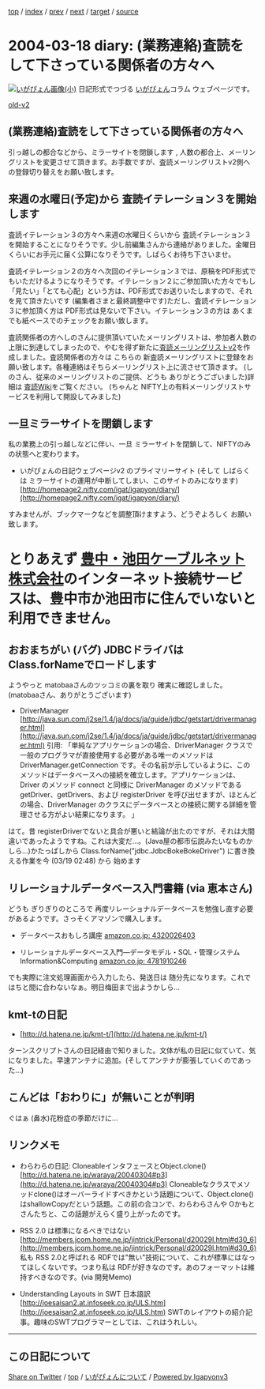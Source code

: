 [top](../index.html) 
 / [index](index.html) 
 / [prev](ig040317.html) 
 / [next](ig040319.html) 
 / [target](https://igapyon.github.io/diary/2004/ig040318.html) 
 / [source](https://github.com/igapyon/diary/blob/master/2004/ig040318.src.md) 

2004-03-18 diary: (業務連絡)査読をして下さっている関係者の方々へ
=====================================================================================================
[![いがぴょん画像(小)](https://igapyon.github.io/diary/images/iga200306s.jpg "いがぴょん")](https://igapyon.github.io/diary/memo/memoigapyon.html) 日記形式でつづる [いがぴょん](https://igapyon.github.io/diary/memo/memoigapyon.html)コラム ウェブページです。

[old-v2](ig040318-orig.html)

## (業務連絡)査読をして下さっている関係者の方々へ

引っ越しの都合などから、ミラーサイトを閉鎖します , 人数の都合上、メーリングリストを変更させて頂きます。お手数ですが、査読メーリングリストv2側への登録切り替えをお願い致します。


## 来週の水曜日(予定)から 査読イテレーション３を開始します

査読イテレーション３の方々へ来週の水曜日くらいから 査読イテレーション３を開始することになりそうです。少し前編集さんから連絡がありました。金曜日くらいにお手元に届く公算になりそうです。しばらくお待ち下さいませ。

査読イテレーション２の方々へ次回のイテレーション３では、原稿をPDF形式でもいただけるようになりそうです。イテレーション２にご参加頂いた方々でもし「見たい」「とても心配」という方は、PDF形式でお送りいたしますので、それを見て頂きたいです
(編集者さまと最終調整中です)ただし、査読イテレーション３に参加頂く方は PDF形式は見ないで下さい。イテレーション３の方は あくまでも紙ベースでのチェックをお願い致します。

査読関係者の方へしのさんに提供頂いていたメーリングリストは、参加者人数の上限に到達してしまったので、やむを得ず新たに[査読メーリングリストv2](http://www.freedomcat.com/iga/)を作成しました。査読関係者の方々は こちらの 新査読メーリングリストに登録をお願い致します。各種連絡はそちらメーリングリスト上に流させて頂きます。
(しのさん、従来のメーリングリストのご提供、どうも ありがとうございました)詳細は [査読Wiki](http://www.freedomcat.com/iga/)をご覧ください。
(ちゃんと NIFTY上の有料メーリングリストサービスを利用して開設してみました)

## 一旦ミラーサイトを閉鎖します

私の業務上の引っ越しなどに伴い、一旦 ミラーサイトを閉鎖して、NIFTYのみの状態へと変わります。

* いがぴょんの日記ウェブページv2 のプライマリーサイト (そして しばらくは
  ミラーサイトの運用が中断してしまい、このサイトのみになります)
  [http://homepage2.nifty.com/igat/igapyon/diary/](http://homepage2.nifty.com/igat/igapyon/diary/)

すみませんが、ブックマークなどを調整頂けますよう、どうぞよろしく お願い致します。
# とりあえず [豊中・池田ケーブルネット株式会社](http://www2.ti-catv.co.jp/)のインターネット接続サービスは、豊中市か池田市に住んでいないと利用できません。

## おおまちがい (バグ) JDBCドライバは Class.forNameでロードします

ようやっと matobaaさんのツッコミの裏を取り 確実に確認しました。 (matobaaさん、ありがとうございます)

* DriverManager
  [http://java.sun.com/j2se/1.4/ja/docs/ja/guide/jdbc/getstart/drivermanager.html](http://java.sun.com/j2se/1.4/ja/docs/ja/guide/jdbc/getstart/drivermanager.html)
  引用: 「単純なアプリケーションの場合、DriverManager クラスで一般のプログラマが直接使用する必要がある唯一のメソッドは
  DriverManager.getConnection です。その名前が示しているように、このメソッドはデータベースへの接続を確立します。アプリケーションは、Driver
  のメソッド connect と同様に DriverManager のメソッドである getDriver、getDrivers、および
  registerDriver を呼び出せますが、ほとんどの場合、DriverManager のクラスにデータベースとの接続に関する詳細を管理させる方がよい結果になります。
  」

はて。昔 registerDriverでないと具合が悪いと結論が出たのですが、それは大間違いであったようですね。これは大変だ…。(Java屋の都市伝説みたいなものかしら…)かたっぱしから Class.forName("jdbc.JdbcBokeBokeDriver") に書き換える作業を今 (03/19 02:48) から 始めます

## リレーショナルデータベース入門書籍 (via 恵本さん)

どうも ぎりぎりのところで 再度リレーショナルデータベースを勉強し直す必要があるようです。さっそくアマゾンで購入します。

* データベースおもしろ講座
  [amazon.co.jp: 4320026403](http://www.amazon.co.jp/exec/obidos/ASIN/4320026403/igapyondiary-22)
  
* リレーショナルデータベース入門―データモデル・SQL・管理システム Information&Computing
  [amazon.co.jp: 4781910246](http://www.amazon.co.jp/exec/obidos/ASIN/4781910246/igapyondiary-22)

でも実際に注文処理画面から入力したら、発送日は 随分先になります。これではちと間に合わないなぁ。明日梅田まで出ようかしら…

## kmt-tの日記

* [http://d.hatena.ne.jp/kmt-t/](http://d.hatena.ne.jp/kmt-t/)

ターンスクリプトさんの日記経由で知りました。文体が私の日記に似ていて、気になりました。早速アンテナに追加。(そしてアンテナが膨張していくのであった…)

## こんどは「おわりに」が無いことが判明

ぐはぁ (鼻水)花粉症の季節だけに…

## リンクメモ

* わらわらの日記: CloneableインタフェースとObject.clone()
  [http://d.hatena.ne.jp/waraya/20040304#p3](http://d.hatena.ne.jp/waraya/20040304#p3)
  Cloneableなクラスでメソッドclone()はオーバーライドすべきかという話題について、Object.clone()はshallowCopyだという話題。この前の合コンで、わらわらさんや
  Oかもとさんたちと、この話題がえらく盛り上がったのです。
  
* RSS 2.0 は標準になるべきではない
  [http://members.jcom.home.ne.jp/jintrick/Personal/d20029l.html#d30_6](http://members.jcom.home.ne.jp/jintrick/Personal/d20029l.html#d30_6)
  私も RSS 2.0と呼ばれる RDFでは"無い"技術について、これが標準にはなってほしくないです。つまり私は RDFが好きなのです。あのフォーマットは維持すべきなのです。(via 開発Memo)
  
* Understanding Layouts in SWT 日本語訳
  [http://joesaisan2.at.infoseek.co.jp/ULS.htm](http://joesaisan2.at.infoseek.co.jp/ULS.htm)
  SWTのレイアウトの紹介記事。趣味のSWTプログラマーとしては、これはうれしい。


----------------------------------------------------------------------------------------------------

## この日記について

[Share on Twitter](https://twitter.com/intent/tweet?hashtags=igapyon%2Cdiary%2C%E3%81%84%E3%81%8C%E3%81%B4%E3%82%87%E3%82%93&text=%28%E6%A5%AD%E5%8B%99%E9%80%A3%E7%B5%A1%29%E6%9F%BB%E8%AA%AD%E3%82%92%E3%81%97%E3%81%A6%E4%B8%8B%E3%81%95%E3%81%A3%E3%81%A6%E3%81%84%E3%82%8B%E9%96%A2%E4%BF%82%E8%80%85%E3%81%AE%E6%96%B9%E3%80%85%E3%81%B8&url=https%3A%2F%2Figapyon.github.io%2Fdiary%2F2004%2Fig040318.html) / [top](../index.html) / [いがぴょんについて](https://igapyon.github.io/diary/memo/memoigapyon.html) / [Powered by Igapyonv3](https://github.com/igapyon/igapyonv3)
